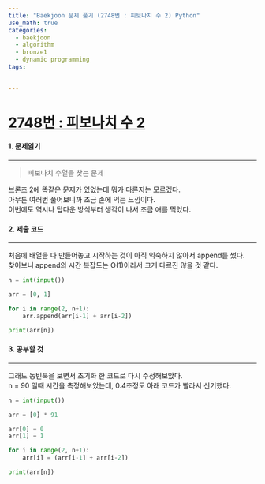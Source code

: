 ```yaml
---
title: "Baekjoon 문제 풀기 (2748번 : 피보나치 수 2) Python"
use_math: true
categories:
  - baekjoon
  - algorithm
  - bronze1
  - dynamic programming
tags:

  
---
```



# [2748번 : 피보나치 수 2](https://www.acmicpc.net/problem/2748)



#### 1. 문제읽기
---

> 피보나치 수열을 찾는 문제  

브론즈 2에 똑같은 문제가 있었는데 뭐가 다른지는 모르겠다.  
아무튼 여러번 풀어보니까 조금 손에 익는 느낌이다.  
이번에도 역시나 탑다운 방식부터 생각이 나서 조금 애를 먹었다.  



#### 2. 제출 코드 
---

처음에 배열을 다 만들어놓고 시작하는 것이 아직 익숙하지 않아서 append를 썼다.  
찾아보니 append의 시간 복잡도는 O(1)이라서 크게 다르진 않을 것 같다.  


```python
n = int(input())

arr = [0, 1]

for i in range(2, n+1):
    arr.append(arr[i-1] + arr[i-2])

print(arr[n])
```




#### 3. 공부할 것
---

그래도 동빈북을 보면서 초기화 한 코드로 다시 수정해보았다.  
n = 90 일때 시간을 측정해보았는데, 0.4초정도 아래 코드가 빨라서 신기했다.  

```python
n = int(input())

arr = [0] * 91

arr[0] = 0
arr[1] = 1

for i in range(2, n+1):
    arr[i] = (arr[i-1] + arr[i-2])

print(arr[n])
```


